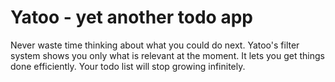 # Yatoo - yet another todo app

Never waste time thinking about what you could do next. Yatoo's filter system shows you only what is relevant at the moment. It lets you get things done efficiently. Your todo list will stop growing infinitely.
